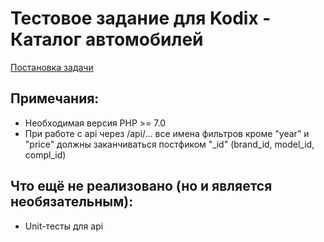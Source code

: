 # Тестовое задание для Kodix - Каталог автомобилей

[Постановка задачи](https://docs.google.com/document/d/1of1xKvk-7__qiau8QycAR8Lod7bofXG5YUQaN6E-VVk/edit#heading=h.6gvbb12buag2)

## Примечания:
- Необходимая версия PHP >= 7.0
- При работе с api через /api/... все имена фильтров кроме "year" и "price" должны заканчиваться постфиком "_id" (brand_id, model_id, compl_id)

## Что ещё не реализовано (но и является необязательным):
- Unit-тесты для api
